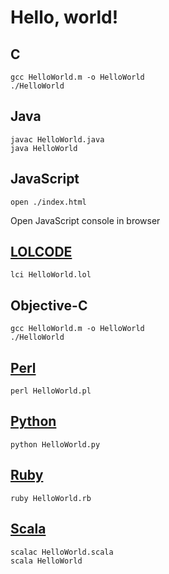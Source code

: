 Hello, world!
===

C
---

```cd c
gcc HelloWorld.m -o HelloWorld
./HelloWorld
```

Java
---

```cd java
javac HelloWorld.java
java HelloWorld
```

JavaScript
---

```cd javscript
open ./index.html
```
Open JavaScript console in browser


[LOLCODE](http://lolcode.org/)
---

```cd lolcode
lci HelloWorld.lol
```

Objective-C
---

```cd objective-c
gcc HelloWorld.m -o HelloWorld
./HelloWorld
```

[Perl](http://www.perl.org/)
---

```cd perl
perl HelloWorld.pl
```

[Python](http://python.org)
---

```cd python
python HelloWorld.py
```

[Ruby](http://ruby-lang.org)
---

```cd ruby
ruby HelloWorld.rb
```

[Scala](http://www.scala-lang.org/)
---

```cd scala
scalac HelloWorld.scala
scala HelloWorld
```